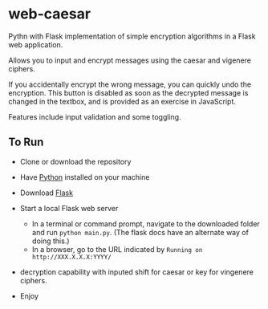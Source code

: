 # web-caesar
Pythn with Flask implementation of simple encryption algorithms in a Flask web application. 

Allows you to input and encrypt messages using the caesar and vigenere ciphers. 

If you accidentally encrypt the wrong message, you can quickly undo the encryption. This button is disabled as soon as the decrypted message is changed in the textbox, and is provided as an exercise in JavaScript. 

Features include input validation and some toggling. 

## To Run

- Clone or download the repository
- Have [Python](https://www.python.org/downloads/) installed on your machine
- Download [Flask](http://flask.pocoo.org/)
- Start a local Flask web server
  - In a terminal or command prompt, navigate to the downloaded folder and run `python main.py`. (The flask docs have an alternate way of doing this.) 
  - In a browser, go to the URL indicated by `Running on http://XXX.X.X.X:YYYY/` 

- decryption capability with inputed shift for caesar or key for vingenere ciphers. 
- Enjoy
